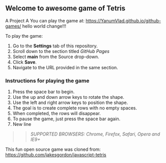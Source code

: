 ## Welcome to awesome game of Tetris

A Project A
You can play the game at: https://YanumVlad.github.io/github-games/
hello world change!!!

To play the game:
1. Go to the **Settings** tab of this repository.
1. Scroll down to the section titled _GitHub Pages_
1. Select **main** from the Source drop-down.
1. Click **Save**.
1. Navigate to the URL provided in the same section.

### Instructions for playing the game

1. Press the space bar to begin.
2. Use the up and down arrow keys to rotate the shape.
3. Use the left and right arrow keys to position the shape.
4. The goal is to create complete rows with no empty spaces.
5. When completed, the rows will disappear.
6. To pause the game, just press the space bar again.
7. New line

>> _*SUPPORTED BROWSERS*: Chrome, Firefox, Safari, Opera and IE9+_

This fun open source game was cloned from: https://github.com/jakesgordon/javascript-tetris
